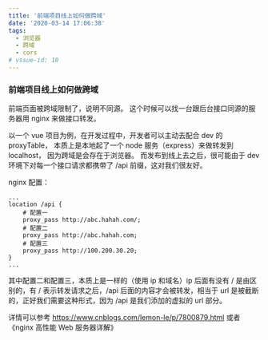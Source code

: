 ```yaml
---
title: '前端项目线上如何做跨域'
date: '2020-03-14 17:06:38'
tags:
  - 浏览器
  - 跨域
  - cors
# vssue-id: 10
---
```


### 前端项目线上如何做跨域

前端页面被跨域限制了，说明不同源。 这个时候可以找一台跟后台接口同源的服务器用 nginx 来做接口转发。

以一个 vue 项目为例，在开发过程中，开发者可以主动去配合 dev 的 proxyTable， 本质上是本地起了一个 node 服务（express）来做转发到 localhost， 因为跨域是会存在于浏览器。 而发布到线上去之后，很可能由于 dev 环境下对每一个接口请求都携带了 /api 前缀，这对我们很友好。

nginx 配置：

    ...
    location /api {
    	# 配置一
    	proxy_pass http://abc.hahah.com/;
    	# 配置二
    	proxy_pass http://abc.hahah.com;
    	# 配置三
    	proxy_pass http://100.200.30.20;
    }
    ...

其中配置二和配置三，本质上是一样的（使用 ip 和域名）ip 后面有没有 / 是由区别的，有 / 表示转发请求之后，/api 后面的内容才会被转发，相当于 url 是被截断的，正好我们需要这种形式，因为 /api 是我们添加的虚拟的 url 部分。

详情可以参考 https://www.cnblogs.com/lemon-le/p/7800879.html 或者 《nginx 高性能 Web 服务器详解》
